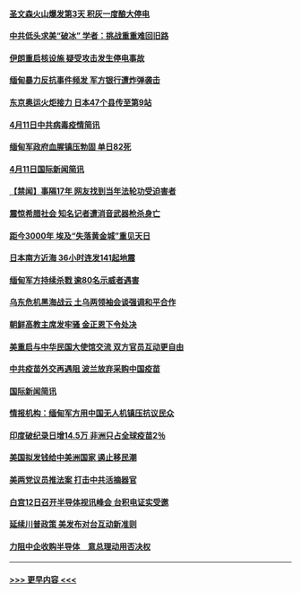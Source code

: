 #### [圣文森火山爆发第3天 积灰一度酿大停电](../pages/prog202/a103094183.md?t=04121602) 
#### [中共低头求美“破冰” 学者：挑战重重难回旧路](../pages/prog202/a103094153.md?t=04121602) 
#### [伊朗重启核设施 疑受攻击发生停电事故](../pages/prog202/a103094103.md?t=04121602) 
#### [缅甸暴力反抗事件频发 军方银行遭炸弹袭击](../pages/prog202/a103093973.md?t=04121602) 
#### [东京奥运火炬接力 日本47个县传至第9站](../pages/prog202/a103093984.md?t=04121602) 
#### [4月11日中共病毒疫情简讯](../pages/prog202/a103093916.md?t=04121602) 
#### [缅甸军政府血腥镇压勃固 单日82死](../pages/prog202/a103093910.md?t=04121602) 
#### [4月11日国际新闻简讯](../pages/prog202/a103093892.md?t=04121602) 
#### [【禁闻】事隔17年 网友找到当年法轮功受迫害者](../pages/prog202/a103093874.md?t=04121602) 
#### [震惊希腊社会 知名记者遭消音武器枪杀身亡](../pages/prog202/a103093832.md?t=04121602) 
#### [距今3000年 埃及“失落黄金城”重见天日](../pages/prog202/a103093805.md?t=04121602) 
#### [日本南方近海 36小时连发141起地震](../pages/prog202/a103093794.md?t=04121602) 
#### [缅甸军方持续杀戮 逾80名示威者遇害](../pages/prog202/a103093692.md?t=04121602) 
#### [乌东危机黑海战云 土乌两领袖会谈强调和平合作](../pages/prog202/a103093649.md?t=04121602) 
#### [朝鲜高教主席发牢骚 金正恩下令处决](../pages/prog202/a103093618.md?t=04121602) 
#### [美重启与中华民国大使馆交流 双方官员互动更自由](../pages/prog202/a103093585.md?t=04121602) 
#### [中共疫苗外交再遇阻 波兰放弃采购中国疫苗](../pages/prog202/a103093534.md?t=04121602) 
#### [国际新闻简讯](../pages/prog202/a103093502.md?t=04121602) 
#### [情报机构：缅甸军方用中国无人机镇压抗议民众](../pages/prog202/a103093454.md?t=04121602) 
#### [印度破纪录日增14.5万 非洲只占全球疫苗2％](../pages/prog202/a103093389.md?t=04121602) 
#### [美国拟发钱给中美洲国家 遏止移民潮](../pages/prog202/a103093379.md?t=04121602) 
#### [美两党议员推法案 打击中共活摘器官](../pages/prog202/a103093362.md?t=04121602) 
#### [白宫12日召开半导体视讯峰会 台积电证实受邀](../pages/prog202/a103093359.md?t=04121602) 
#### [延续川普政策 美发布对台互动新准则](../pages/prog202/a103093364.md?t=04121602) 
#### [力阻中企收购半导体　意总理动用否决权](../pages/prog202/a103093352.md?t=04121602) 

----
#### [ >>> 更早内容 <<< ](../indexes/prog202-earlier.md)
